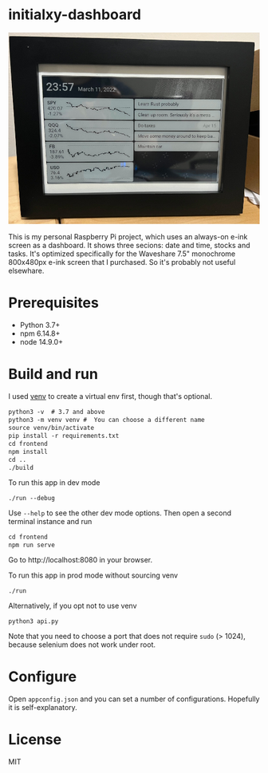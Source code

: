 # initialxy-dashboard
![Dashboard](dashboard_pic.jpg)

This is my personal Raspberry Pi project, which uses an always-on e-ink screen as a dashboard. It shows three secions: date and time, stocks and tasks. It's optimized specifically for the Waveshare 7.5" monochrome 800x480px e-ink screen that I purchased. So it's probably not useful elsewhare.

# Prerequisites
* Python 3.7+
* npm 6.14.8+
* node 14.9.0+

# Build and run
I used [venv](https://docs.python.org/3/library/venv.html) to create a virtual env first, though that's optional.

    python3 -v  # 3.7 and above
    python3 -m venv venv #  You can choose a different name
    source venv/bin/activate
    pip install -r requirements.txt
    cd frontend
    npm install
    cd ..
    ./build

To run this app in dev mode

    ./run --debug

Use `--help` to see the other dev mode options. Then open a second terminal instance and run

    cd frontend
    npm run serve

Go to http://localhost:8080 in your browser.

To run this app in prod mode without sourcing venv

    ./run

Alternatively, if you opt not to use venv

    python3 api.py

Note that you need to choose a port that does not require `sudo` (> 1024), because selenium does not work under root.

# Configure
Open `appconfig.json` and you can set a number of configurations. Hopefully it is self-explanatory.

# License
MIT